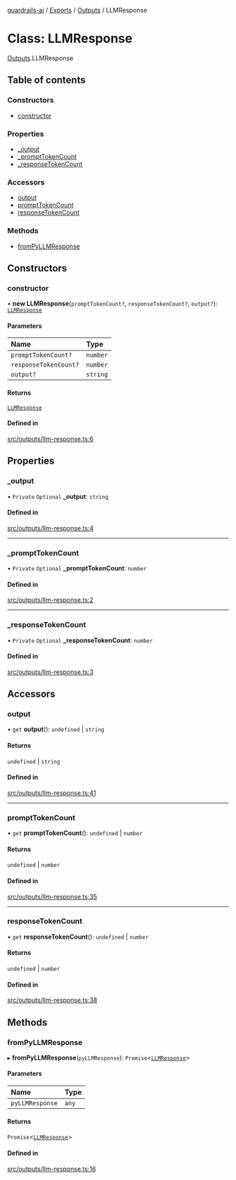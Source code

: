 [guardrails-ai](../README.md) / [Exports](../modules.md) / [Outputs](../modules/Outputs.md) / LLMResponse

# Class: LLMResponse

[Outputs](../modules/Outputs.md).LLMResponse

## Table of contents

### Constructors

- [constructor](Outputs.LLMResponse.md#constructor)

### Properties

- [\_output](Outputs.LLMResponse.md#_output)
- [\_promptTokenCount](Outputs.LLMResponse.md#_prompttokencount)
- [\_responseTokenCount](Outputs.LLMResponse.md#_responsetokencount)

### Accessors

- [output](Outputs.LLMResponse.md#output)
- [promptTokenCount](Outputs.LLMResponse.md#prompttokencount)
- [responseTokenCount](Outputs.LLMResponse.md#responsetokencount)

### Methods

- [fromPyLLMResponse](Outputs.LLMResponse.md#frompyllmresponse)

## Constructors

### constructor

• **new LLMResponse**(`promptTokenCount?`, `responseTokenCount?`, `output?`): [`LLMResponse`](Outputs.LLMResponse.md)

#### Parameters

| Name | Type |
| :------ | :------ |
| `promptTokenCount?` | `number` |
| `responseTokenCount?` | `number` |
| `output?` | `string` |

#### Returns

[`LLMResponse`](Outputs.LLMResponse.md)

#### Defined in

[src/outputs/llm-response.ts:6](https://github.com/guardrails-ai/guardrails-js/blob/32d5cab/src/outputs/llm-response.ts#L6)

## Properties

### \_output

• `Private` `Optional` **\_output**: `string`

#### Defined in

[src/outputs/llm-response.ts:4](https://github.com/guardrails-ai/guardrails-js/blob/32d5cab/src/outputs/llm-response.ts#L4)

___

### \_promptTokenCount

• `Private` `Optional` **\_promptTokenCount**: `number`

#### Defined in

[src/outputs/llm-response.ts:2](https://github.com/guardrails-ai/guardrails-js/blob/32d5cab/src/outputs/llm-response.ts#L2)

___

### \_responseTokenCount

• `Private` `Optional` **\_responseTokenCount**: `number`

#### Defined in

[src/outputs/llm-response.ts:3](https://github.com/guardrails-ai/guardrails-js/blob/32d5cab/src/outputs/llm-response.ts#L3)

## Accessors

### output

• `get` **output**(): `undefined` \| `string`

#### Returns

`undefined` \| `string`

#### Defined in

[src/outputs/llm-response.ts:41](https://github.com/guardrails-ai/guardrails-js/blob/32d5cab/src/outputs/llm-response.ts#L41)

___

### promptTokenCount

• `get` **promptTokenCount**(): `undefined` \| `number`

#### Returns

`undefined` \| `number`

#### Defined in

[src/outputs/llm-response.ts:35](https://github.com/guardrails-ai/guardrails-js/blob/32d5cab/src/outputs/llm-response.ts#L35)

___

### responseTokenCount

• `get` **responseTokenCount**(): `undefined` \| `number`

#### Returns

`undefined` \| `number`

#### Defined in

[src/outputs/llm-response.ts:38](https://github.com/guardrails-ai/guardrails-js/blob/32d5cab/src/outputs/llm-response.ts#L38)

## Methods

### fromPyLLMResponse

▸ **fromPyLLMResponse**(`pyLLMResponse`): `Promise`\<[`LLMResponse`](Outputs.LLMResponse.md)\>

#### Parameters

| Name | Type |
| :------ | :------ |
| `pyLLMResponse` | `any` |

#### Returns

`Promise`\<[`LLMResponse`](Outputs.LLMResponse.md)\>

#### Defined in

[src/outputs/llm-response.ts:16](https://github.com/guardrails-ai/guardrails-js/blob/32d5cab/src/outputs/llm-response.ts#L16)
